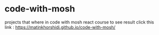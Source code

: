 # code-with-mosh
projects that where in code with mosh react course
to see result click this link :  https://matinkhorshidi.github.io/code-with-mosh/
